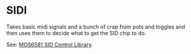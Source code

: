 SIDI
====

Takes basic midi signals and a bunch of crap from pots and toggles and then uses them to decide what to get the SID chip to do. 

See: [MOS6581 SID Control Library](https://github.com/CharlotteGore/MOS6581). 
